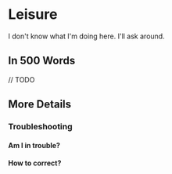 # Leisure 

I don't know what I'm doing here. I'll ask around.

## In 500 Words

// TODO

## More Details

### Troubleshooting

#### Am I in trouble?

#### How to correct?

